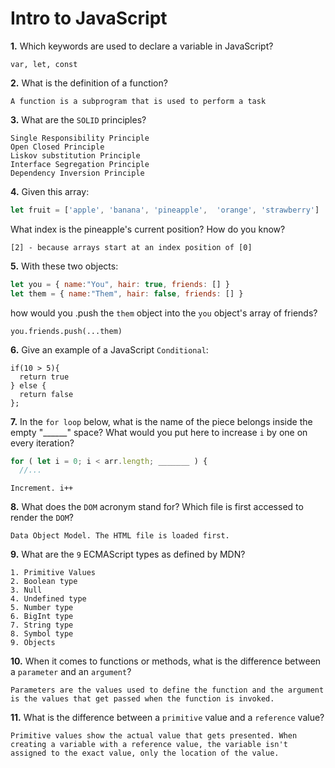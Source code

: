 # Intro to JavaScript

**1.** Which keywords are used to declare a variable in JavaScript?
<!-- enter you answer in the space below -->
```
var, let, const
```
**2.** What is the definition of a function?
<!-- enter you answer in the space below -->
```
A function is a subprogram that is used to perform a task
```
**3.** What are the `SOLID` principles?
<!-- enter you answer in the space below -->
```
Single Responsibility Principle
Open Closed Principle
Liskov substitution Principle
Interface Segregation Principle
Dependency Inversion Principle
```
**4.** Given this array: 
```js
let fruit = ['apple', 'banana', 'pineapple',  'orange', 'strawberry']
``` 
What index is the pineapple's current position? How do you know?
<!-- enter you answer in the space below -->
```
[2] - because arrays start at an index position of [0]

```
**5.** With these two objects: 
```js
let you = { name:"You", hair: true, friends: [] }
let them = { name:"Them", hair: false, friends: [] }
```
how would you .push the `them` object into the `you` object's array of friends?
<!-- enter you answer in the space below -->
```
you.friends.push(...them)
```

**6.** Give an example of a JavaScript `Conditional`:
<!-- enter you answer in the space below -->
```
if(10 > 5){
  return true
} else {
  return false
};
```
**7.** In the `for loop` below, what is the name of the piece belongs inside the empty "______" space? What would you put here to increase `i` by one on every iteration?
```js
for ( let i = 0; i < arr.length; _______ ) {
  //...
```
<!-- enter you answer in the space below -->
```
Increment. i++
```
**8.** What does the `DOM` acronym stand for? Which file is first accessed to render the `DOM`?
<!-- enter you answer in the space below -->
```
Data Object Model. The HTML file is loaded first. 
```

**9.** What are the `9` ECMAScript types as defined by MDN?
<!-- enter you answer in the space below -->
```
1. Primitive Values
2. Boolean type
3. Null
4. Undefined type
5. Number type
6. BigInt type
7. String type
8. Symbol type
9. Objects
```
**10.** When it comes to functions or methods, what is the difference between a `parameter` and an `argument`?
<!-- enter you answer in the space below -->
```
Parameters are the values used to define the function and the argument is the values that get passed when the function is invoked. 
```
**11.** What is the difference between a `primitive` value and a `reference` value?
<!-- enter you answer in the space below -->
```
Primitive values show the actual value that gets presented. When creating a variable with a reference value, the variable isn't assigned to the exact value, only the location of the value.
```